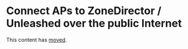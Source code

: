 # Connect APs to ZoneDirector / Unleashed over the public Internet

This content has [moved](https://ms264556.net/pages/ZD1200OpenPfsensePorts).